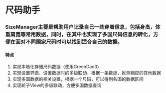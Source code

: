 # 尺码助手

### SizeManager主要是帮助用户记录自己一些穿着信息，包括身高，体重肩宽等常用数据，同时，在其中也实现了多国尺码信息的转化，方便在面对不同国家尺码时可以找到适合自己的数据。

#### 特点

1. 实现本地化存储尺码数据（使用GreenDao3）
2. 实现设置界面，设置数据时的多级联动，根据一条数据，推测相应的其他数据
3. 实现多国数据的相关设置，根据一个尺码，可以得到各国的数据区间
4. 实现轮子View的多级联动，方便多国数据查询
